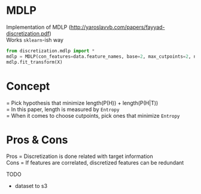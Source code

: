 # MDLP
Implementation of MDLP (http://yaroslavvb.com/papers/fayyad-discretization.pdf)  
Works `sklearn`-ish way

```python
from discretization.mdlp import *
mdlp = MDLP(con_features=data.feature_names, base=2, max_cutpoints=2, n_jobs=-1)
mdlp.fit_transform(X)
```

# Concept
= Pick hypothesis that minimize length(P(H)) + length(P(H|T))  
= In this paper, length is measured by `Entropy`  
= When it comes to choose cutpoints, pick ones that minimize `Entropy`  

# Pros & Cons
Pros = Discretization is done related with target information  
Cons = If features are correlated, discretized features can be redundant  

TODO  
- dataset to s3
